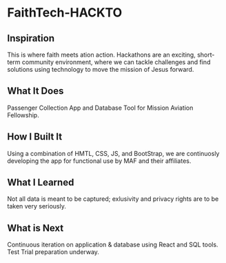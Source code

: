 # FaithTech-HACKTO

## Inspiration
This is where faith meets ation action. Hackathons are an exciting, short-term community environment, 
where we can tackle challenges and find solutions using technology to move the mission of Jesus forward. 

## What It Does
Passenger Collection App and Database Tool for Mission Aviation Fellowship. 

## How I Built It
Using a combination of HMTL, CSS, JS, and BootStrap, we are continuosly developing the app for functional use by MAF and their affiliates.

## What I Learned
Not all data is meant to be captured; exlusivity and privacy rights are to be taken very seriously. 

## What is Next
Continuous iteration on application & database using React and SQL tools. Test Trial preparation underway.
